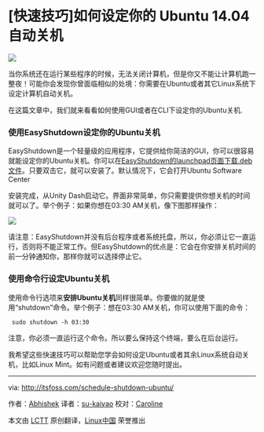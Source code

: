 [快速技巧]如何设定你的 Ubuntu 14.04 自动关机
===

![](http://itsfoss.itsfoss.netdna-cdn.com/wp-content/uploads/2014/08/Schedule_Shutdown_Ubuntu.jpeg)

当你系统还在运行某些程序的时候，无法关闭计算机，但是你又不能让计算机跑一整夜！可能你会发现你曾面临相似的处境：你需要在Ubuntu或者其它Linux系统下设定计算机自动关机。

在这篇文章中，我们就来看看如何使用GUI或者在CLI下设定你的Ubuntu关机.

### 使用EasyShutdown设定你的Ubuntu关机 ###

EasyShutdown是一个轻量级的应用程序，它提供给你简洁的GUI，你可以很容易就能设定你的Ubuntu关机。你可以在[EasyShutdown的launchpad页面下载.deb文件][1]。只要双击它，就可以安装了。默认情况下，它会打开Ubuntu Software Center

安装完成，从Unity Dash启动它。界面非常简单，你只需要提供你想关机的时间就可以了。举个例子：如果你想在03:30 AM关机，像下图那样操作：

![](http://itsfoss.itsfoss.netdna-cdn.com/wp-content/uploads/2014/08/Schedule_Shudown_Ubuntu.jpeg)

请注意：EasyShutdown并没有后台程序或者系统托盘，所以，你必须让它一直运行，否则将不能正常工作。但EasyShutdown的优点是：它会在你安排关机时间的前一分钟通知你，那样你就可以选择停止它。

### 使用命令行设定Ubuntu关机 ###

使用命令行选项来**安排Ubuntu关机**同样很简单。你要做的就是使用“shutdown”命令。举个例子：想在03:30 AM关机，你可以使用下面的命令：

     sudo shutdown -h 03:30

注意，你必须一直运行这个命令。所以要么保持这个终端，要么在后台运行。 

我希望这些快速技巧可以帮助您学会如何设定Ubuntu或者其余Linux系统自动关机，比如Linux Mint。如有问题或者建议欢迎您随时提出。

---

via: http://itsfoss.com/schedule-shutdown-ubuntu/

作者：[Abhishek][a]
译者：[su-kaiyao](https://github.com/su-kaiyao)
校对：[Caroline](https://github.com/carolinewuyan)

本文由 [LCTT](https://github.com/LCTT/TranslateProject) 原创翻译，[Linux中国](http://linux.cn/) 荣誉推出

[a]:http://itsfoss.com/author/Abhishek/
[1]:https://launchpad.net/easyshutdown

